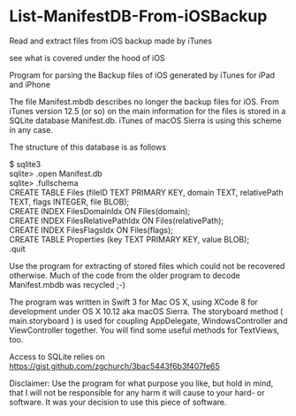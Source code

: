 # List-ManifestDB-From-iOSBackup
Read and extract files from iOS backup made by iTunes 

see what is covered under the hood of iOS

Program for parsing the Backup files of iOS generated by iTunes for iPad and iPhone

The file Manifest.mbdb describes no longer the backup files for iOS. From iTunes version 12.5 (or so) on the main information for the files is stored in a SQLite database Manifest.db. iTunes of macOS Sierra is using this scheme in any case.

The structure of this database is as follows 

$ sqlite3  
sqlite> .open Manifest.db  
sqlite> .fullschema  
CREATE TABLE Files (fileID TEXT PRIMARY KEY, domain TEXT, relativePath TEXT, flags INTEGER, file BLOB);  
CREATE INDEX FilesDomainIdx ON Files(domain);  
CREATE INDEX FilesRelativePathIdx ON Files(relativePath);  
CREATE INDEX FilesFlagsIdx ON Files(flags);  
CREATE TABLE Properties (key TEXT PRIMARY KEY, value BLOB);  
.quit  

Use the program for extracting of stored files which could not be recovered otherwise.
Much of the code from the older program to decode Manifest.mbdb was recycled ;-)

The program was written in Swift 3 for Mac OS X, using XCode 8 for development under OS X 10.12 aka macOS Sierra. The storyboard method ( main.storyboard ) is used for coupling AppDelegate, WindowsController and ViewController together. You will find some useful methods for TextViews, too.

Access to SQLite relies on <https://gist.github.com/zgchurch/3bac5443f6b3f407fe65>

Disclaimer: Use the program for what purpose you like, but hold in mind, that I will not be responsible for any harm it will cause to your hard- or software. It was your decision to use this piece of software.
